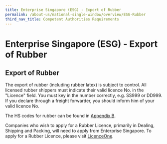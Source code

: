 ```yaml
---
title: Enterprise Singapore (ESG) - Export of Rubber
permalink: /about-us/national-single-window/overview/ESG-Rubber
third_nav_title: Competent Authorities Requirements
---
```



# Enterprise Singapore (ESG) - Export of Rubber

## Export of Rubber

The export of rubber (including rubber latex) is subject to control. All licensed rubber shippers must indicate their valid licence No. in the "Licence" field. You must key in the number correctly, e.g. SS999 or DD999. If you declare through a freight forwarder, you should inform him of your valid licence No.

The HS codes for rubber can be found in [Appendix B](https://www.customs.gov.sg/~/media/cus/files/about%20us/annexes%20and%20appendices/appendix%20b%20-%20items%20under%20export%20control.pdf?la=en&hash=C7D8551EB5681E8AADFDB44D7CB3A75D2C517FF2).

Companies who wish to apply for a Rubber Licence, primarily in Dealing, Shipping and Packing, will need to apply from Enterprise Singapore. To apply for a Rubber Licence, please visit [LicenceOne](https://licence1.business.gov.sg/web/frontier/eadvisor?p_p_id=eAdvisor_WAR_foblsportlet&p_p_lifecycle=0&p_p_state=normal&p_p_mode=view&p_p_col_id=column-1&p_p_col_count=1&_eAdvisor_WAR_foblsportlet_selectedLicenceIds=39&_eAdvisor_WAR_foblsportlet_action=showSelectedLicences&_eAdvisor_WAR_foblsportlet_fromWhere=CTGRY_KEYWORDSEARCHING&_eAdvisor_WAR_foblsportlet_selectionFrom=KeywordSearching).
